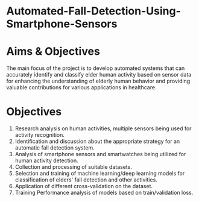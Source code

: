 # Automated-Fall-Detection-Using-Smartphone-Sensors

# Aims & Objectives
The main focus of the project is to develop automated systems that can accurately identify and classify 
elder human activity based on sensor data for enhancing the understanding of elderly human behavior and 
providing valuable contributions for various applications in healthcare. 

# Objectives
1. Research analysis on human activities, multiple sensors being used for activity recognition.
2. Identification and discussion about the appropriate strategy for an automatic fall detection system.
3. Analysis of smartphone sensors and smartwatches being utilized for human activity detection.
4. Collection and processing of suitable datasets.
5. Selection and training of machine learning/deep learning models for classification of elders' fall 
detection and other activities.
6. Application of different cross-validation on the dataset.
7. Training Performance analysis of models based on train/validation loss.
